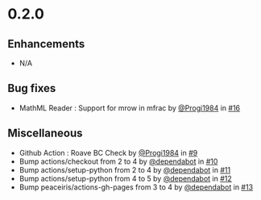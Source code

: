 # 0.2.0

## Enhancements

- N/A

## Bug fixes

- MathML Reader : Support for mrow in mfrac by [@Progi1984](https://github/Progi1984) in [#16](https://github.com/PHPOffice/Math/pull/16)

## Miscellaneous

- Github Action : Roave BC Check by [@Progi1984](https://github/Progi1984) in [#9](https://github.com/PHPOffice/Math/pull/9)
- Bump actions/checkout from 2 to 4 by [@dependabot](https://github/dependabot) in [#10](https://github.com/PHPOffice/Math/pull/10)
- Bump actions/setup-python from 2 to 4 by [@dependabot](https://github/dependabot) in [#11](https://github.com/PHPOffice/Math/pull/11)
- Bump actions/setup-python from 4 to 5 by [@dependabot](https://github/dependabot) in [#12](https://github.com/PHPOffice/Math/pull/12)
- Bump peaceiris/actions-gh-pages from 3 to 4 by [@dependabot](https://github/dependabot) in [#13](https://github.com/PHPOffice/Math/pull/13)